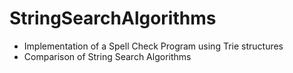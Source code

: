 # StringSearchAlgorithms
- Implementation of a Spell Check Program using Trie structures
- Comparison of String Search Algorithms
